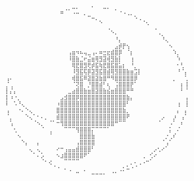 <div align="right">
⠀⠀⠀⠀⠀⠀⠀⠀⠀⠀⠀⠀⠀⠀⠀⢀⡀⠤⠄⠀⠀⠀⠂⠀⠀⠤⠄⠀⡀⠀⠀⠀⠀⠀⠀⠀⠀⠀⠀⠀⠀⠀⠀⠀⠀⠀⠀
⠀⠀⠀⠀⠀⠀⠀⠀⠀⠀⠀⠀⠀⠀⠛⠀⠀⠐⠒⠀⠄⣀⠀⠀⠀⠀⠀⠀⠀⠈⠐⠠⠄⡀⠀⠀⠀⠀⠀⠀⠀⠀⠀⠀⠀⠀⠀
⠀⠀⠀⠀⠀⠀⠀⠀⠀⠀⠀⠀⠀⠀⠀⠀⠀⠀⠀⠀⠀⠀⠉⠂⢄⠀⠀⠀⠀⠀⠀⠀⠀⠈⠐⠠⡀⠀⠀⠀⠀⠀⠀⠀⠀⠀⠀
⠀⠀⠀⠀⠀⠀⠀⠀⠀⠀⠀⠀⠀⠀⠀⠀⠀⠀⠀⠀⠀⠀⠀⠀⠀⠀⢀⠀⠀⠀⠀⠀⠀⠀⠀⠀⠈⠀⢀⠀⠀⠀⠀⠀⠀⠀⠀
⠀⠀⠀⠀⠀⠀⠀⠀⠀⠀⠀⠀⠀⠀⠀⠀⠀⠀⠀⠀⠀⠀⠀⠀⠀⠀⠀⠑⠄⠀⠀⠀⠀⠀⠀⠀⠀⠀⠀⠠⡀⠀⠀⠀⠀⠀⠀
⠀⠀⠀⠀⠀⠀⠀⠀⠀⠀⠀⠀⠀⠀⠀⠀⠀⠀⠀⠀⠀⠀⠀⠀⠀⠀⠀⠀⠘⡄⠀⠀⠀⠀⠀⠀⠀⠀⠀⠀⠘⢄⠀⠀⠀⠀⠀
⠀⠀⠀⠀⠀⠀⠀⠀⠀⠀⠀⠀⠀⠀⠀⠀⠀⠀⠀⠀⠀⠀⠀⠀⠀⠀⠀⠀⣠⡾⡟⢢⠀⠀⠀⠀⠀⠀⠀⠀⠀⠀⠢⠀⠀⠀⠀
⠀⠀⠀⠀⠀⠀⠀⠀⠀⠀⠀⠀⠀⠀⠀⠀⢠⣶⠲⠦⢤⣀⢠⠄⠶⣒⣖⣾⣿⡿⠀⠈⡆⠀⠀⠀⠀⠀⠀⠀⠀⠀⠀⠱⡀⠀⠀
⠀⠀⠀⠀⠀⠀⠀⠀⠀⠀⠀⠀⠀⠀⠀⠀⠸⣿⣷⣈⠖⣬⣶⢿⣻⣽⢾⣻⣷⡇⠀⠀⢰⠀⠀⠀⠀⠀⠀⠀⠀⠀⠀⠀⠱⠀⠀
⠀⠀⠀⠀⠀⠀⠀⠀⠀⠀⠀⠀⠀⠀⠀⠀⠀⢿⣟⣿⣻⢟⡾⣯⢷⣟⣿⣯⣿⣥⡆⠀⠘⡀⠀⠀⠀⠀⠀⠀⠀⠀⠀⠀⠂⢃⠀
⠀⠀⠀⠀⠀⠀⠀⠀⠀⠀⠀⠀⠀⠀⠀⠀⠀⠸⣻⣯⢯⡿⣽⣻⣯⣿⣾⢿⣻⣿⣿⣷⣶⣩⡇⠀⠀⠀⠀⠀⠀⠀⠀⠀⠘⠈⡄
⢠⠄⠀⠀⠀⠀⠀⠀⠀⠀⠀⠀⠀⠀⠀⠀⠀⢾⣿⣯⠿⣽⣿⣽⣷⣿⠛⠻⣿⣿⣿⣿⣿⡿⠀⠀⠀⠀⠀⠀⠀⠀⠀⡀⠀⠀⢁
⡈⢀⠀⠀⠀⠀⠀⠀⠀⠀⠀⠀⠀⠀⠀⠀⠀⠈⢝⣿⠀⡘⣿⣿⣾⠃⢆⠀⢨⣿⣿⣿⡟⠁⠀⠀⠀⠀⠀⠀⠀⠀⠀⠀⠀⡆⢸
⡇⡌⡄⠀⠀⠀⠀⠀⠀⠀⠀⠀⠀⠀⠀⠀⣀⣴⣿⣿⣷⣶⣿⣽⣿⣷⣮⣶⣿⣿⣿⠛⠛⠀⠀⠀⠀⠀⠀⠀⠀⠀⠀⠀⠀⠃⠈
⡇⠰⠐⡀⠀⠀⠀⠀⠀⠀⠀⠀⠀⠀⣠⣺⣿⣿⡿⣿⣿⣿⣿⣿⣿⣿⣿⣿⣿⣿⣿⣷⡄⠀⠀⠀⠀⠀⠀⠀⠀⠀⠀⠀⠀⠀⢠
⠇⠀⠡⠘⢄⠀⠀⠀⠀⠀⠀⠀⠀⠰⣿⣿⣿⣿⣿⣿⣿⣿⣿⣿⣿⣿⣿⣿⣿⣿⣿⠃⠀⠀⠀⠀⠀⠀⠀⠀⠀⠀⠀⠀⢰⠀⢸
⢠⠀⠀⠐⠄⠑⢄⠀⠀⠀⠀⠀⠀⣿⣿⣿⣿⣿⣿⣿⣿⣿⣿⣿⣿⣿⣿⣿⣿⣿⣷⡀⠀⠀⠀⠀⠀⠀⠀⠀⠀⠀⠀⠀⡄⠀⡄
⠈⡀⠀⠀⠀⠑⢄⠁⠂⠄⡀⠀⠀⣾⣿⣿⣿⣿⣿⣿⣿⣿⣿⣿⣿⣿⣿⣿⣿⣿⣿⠟⠀⠀⠀⠀⠀⠀⠀⠀⡠⠀⠀⡰⠀⢠⠁
⠀⢡⠀⠀⠀⠀⠀⠈⠢⡀⠀⠈⠁⠒⢻⣿⣿⣿⣿⣿⣿⣿⣿⣿⣿⣿⣿⣿⠛⠉⠉⠀⠀⠀⠀⠀⠀⠀⠀⠈⠀⠀⠠⠁⠀⠆⠀
⠀⠀⢂⠀⠀⠀⠀⠀⠀⠈⠀⢀⠀⠀⠀⠉⠉⠉⢻⣿⣿⣿⡍⠉⠉⠉⠁⠀⠀⠀⠀⠀⠀⠀⠀⠀⠀⠀⠀⠀⠀⠀⡅⠀⠌⠀⠀
⠀⠀⠀⠢⠀⠀⠀⠀⠀⠀⠀⠈⠀⠀⠀⠀⠀⠀⠀⣿⣿⣿⣷⠀⠀⠀⠀⠀⠀⠀⠀⠀⠀⠀⠀⠀⠀⠀⠀⠀⠀⡐⢀⠎⠀⠀⠀
⠀⠀⠀⠀⠑⡄⠀⠀⡄⠀⠀⠀⠀⠀⠀⠀⠀⠀⢠⣿⣿⣿⣿⠀⠀⠀⠀⠀⠀⠀⠀⠀⠀⠀⠀⠀⠀⠀⠀⠀⠈⢠⠁⠀⠀⠀⠀
⠀⠀⠀⠀⠀⠀⢄⠀⢄⠀⠀⠀⠀⠔⠒⢠⣤⣤⣾⣿⣿⣿⠃⠀⠀⠀⠀⠀⠀⠀⠀⠀⠀⠀⠀⠀⠀⠀⡠⢂⠔⠁⠀⠀⠀⠀⠀
⠀⠀⠀⠀⠀⠀⠀⠁⠄⡡⠀⠀⠀⠢⣰⣿⣿⣿⣿⣿⠟⠁⠀⠀⠀⠀⠀⠀⠀⠀⠀⠀⠀⠀⠀⢀⠀⢊⠔⠀⠀⠀⠀⠀⠀⠀⠀
⠀⠀⠀⠀⠀⠀⠀⠀⠀⠈⠂⢔⠀⠀⠀⠉⠉⠉⠉⠀⠀⠀⠀⠀⠀⠀⠀⠀⠀⠀⠀⠀⡀⠄⢀⠠⠒⠁⠀⠀⠀⠀⠀⠀⠀⠀⠀
⠀⠀⠀⠀⠀⠀⠀⠀⠀⠀⠀⠀⠈⠐⠀⠄⢀⠀⠀⠀⡀⠀⠀⠀⠀⠀⠀⠀⠀⢀⡂⠥⠐⠈⠀⠀⠀⠀⠀⠀⠀⠀⠀⠀⠀⠀⠀
⠀⠀⠀⠀⠀⠀⠀⠀⠀⠀⠀⠀⠀⠀⠀⠀⠀⠀⠉⠀⠀⠀⠒⠒⠒⠂⠀⠈⠁⠀⠀⠀⠀⠀⠀⠀⠀⠀⠀⠀⠀⠀⠀⠀⠀⠀⠀
</div>
